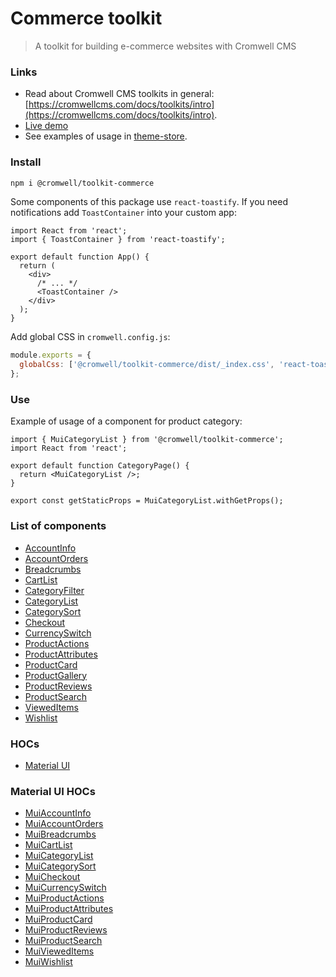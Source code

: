 # Commerce toolkit

> A toolkit for building e-commerce websites with Cromwell CMS

### Links

- Read about Cromwell CMS toolkits in general: [https://cromwellcms.com/docs/toolkits/intro](https://cromwellcms.com/docs/toolkits/intro).
- [Live demo](https://demo-store.cromwellcms.com/category/2)
- See examples of usage in [theme-store](https://github.com/CromwellCMS/Cromwell/tree/master/themes/store).

### Install

```sh
npm i @cromwell/toolkit-commerce
```

Some components of this package use `react-toastify`. If you need notifications add `ToastContainer` into your custom app:

```tsx title="_app.tsx"
import React from 'react';
import { ToastContainer } from 'react-toastify';

export default function App() {
  return (
    <div>
      /* ... */
      <ToastContainer />
    </div>
  );
}
```

Add global CSS in `cromwell.config.js`:

```js title="cromwell.config.js"
module.exports = {
  globalCss: ['@cromwell/toolkit-commerce/dist/_index.css', 'react-toastify/dist/ReactToastify.css'],
};
```

### Use

Example of usage of a component for product category:

```tsx title="category/[slug].tsx"
import { MuiCategoryList } from '@cromwell/toolkit-commerce';
import React from 'react';

export default function CategoryPage() {
  return <MuiCategoryList />;
}

export const getStaticProps = MuiCategoryList.withGetProps();
```

### List of components

- [AccountInfo](https://cromwellcms.com/docs/toolkits/commerce#accountinfo)
- [AccountOrders](https://cromwellcms.com/docs/toolkits/commerce#accountorders)
- [Breadcrumbs](https://cromwellcms.com/docs/toolkits/commerce#breadcrumbs)
- [CartList](https://cromwellcms.com/docs/toolkits/commerce#cartlist)
- [CategoryFilter](https://cromwellcms.com/docs/toolkits/commerce#categoryfilter)
- [CategoryList](https://cromwellcms.com/docs/toolkits/commerce#categorylist)
- [CategorySort](https://cromwellcms.com/docs/toolkits/commerce#categorysort)
- [Checkout](https://cromwellcms.com/docs/toolkits/commerce#checkout)
- [CurrencySwitch](https://cromwellcms.com/docs/toolkits/commerce#currencyswitch)
- [ProductActions](https://cromwellcms.com/docs/toolkits/commerce#productactions)
- [ProductAttributes](https://cromwellcms.com/docs/toolkits/commerce#productattributes)
- [ProductCard](https://cromwellcms.com/docs/toolkits/commerce#productcard)
- [ProductGallery](https://cromwellcms.com/docs/toolkits/commerce#productgallery)
- [ProductReviews](https://cromwellcms.com/docs/toolkits/commerce#productreviews)
- [ProductSearch](https://cromwellcms.com/docs/toolkits/commerce#productsearch)
- [ViewedItems](https://cromwellcms.com/docs/toolkits/commerce#vieweditems)
- [Wishlist](https://cromwellcms.com/docs/toolkits/commerce#wishlist)

### HOCs

- [Material UI](https://mui.com/)

### Material UI HOCs

- [MuiAccountInfo](https://cromwellcms.com/docs/toolkits/commerce#muiaccountinfo)
- [MuiAccountOrders](https://cromwellcms.com/docs/toolkits/commerce#muiaccountorders)
- [MuiBreadcrumbs](https://cromwellcms.com/docs/toolkits/commerce#muibreadcrumbs)
- [MuiCartList](https://cromwellcms.com/docs/toolkits/commerce#muicartlist)
- [MuiCategoryList](https://cromwellcms.com/docs/toolkits/commerce#muicategorylist)
- [MuiCategorySort](https://cromwellcms.com/docs/toolkits/commerce#muicategorysort)
- [MuiCheckout](https://cromwellcms.com/docs/toolkits/commerce#muicheckout)
- [MuiCurrencySwitch](https://cromwellcms.com/docs/toolkits/commerce#muicurrencyswitch)
- [MuiProductActions](https://cromwellcms.com/docs/toolkits/commerce#muiproductactions)
- [MuiProductAttributes](https://cromwellcms.com/docs/toolkits/commerce#muiproductattributes)
- [MuiProductCard](https://cromwellcms.com/docs/toolkits/commerce#muiproductcard)
- [MuiProductReviews](https://cromwellcms.com/docs/toolkits/commerce#muiproductreviews)
- [MuiProductSearch](https://cromwellcms.com/docs/toolkits/commerce#muiproductsearch)
- [MuiViewedItems](https://cromwellcms.com/docs/toolkits/commerce#muivieweditems)
- [MuiWishlist](https://cromwellcms.com/docs/toolkits/commerce#muiwishlist)
